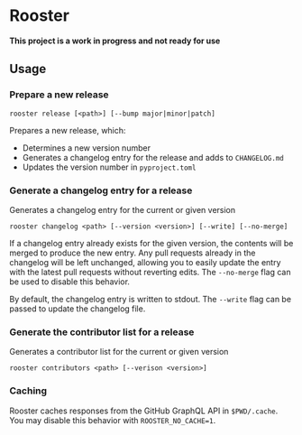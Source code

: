 # Rooster

**This project is a work in progress and not ready for use**

## Usage

### Prepare a new release

```
rooster release [<path>] [--bump major|minor|patch]
```

Prepares a new release, which:

- Determines a new version number
- Generates a changelog entry for the release and adds to `CHANGELOG.md`
- Updates the version number in `pyproject.toml`

### Generate a changelog entry for a release

Generates a changelog entry for the current or given version

```
rooster changelog <path> [--version <version>] [--write] [--no-merge]
```

If a changelog entry already exists for the given version, the contents will be merged to produce the new entry.
Any pull requests already in the changelog will be left unchanged, allowing you to easily update the entry with the
latest pull requests without reverting edits. The `--no-merge` flag can be used to disable this behavior.

By default, the changelog entry is written to stdout. The `--write` flag can be passed to update the changelog
file.

### Generate the contributor list for a release

Generates a contributor list for the current or given version

```
rooster contributors <path> [--verison <version>]
```

### Caching

Rooster caches responses from the GitHub GraphQL API in `$PWD/.cache`. You may disable this behavior with `ROOSTER_NO_CACHE=1`.